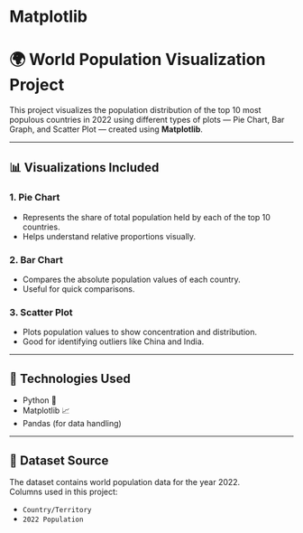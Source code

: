 # Matplotlib
# 🌍 World Population Visualization Project

This project visualizes the population distribution of the top 10 most populous countries in 2022 using different types of plots — Pie Chart, Bar Graph, and Scatter Plot — created using **Matplotlib**.

---

## 📊 Visualizations Included

### 1. Pie Chart
- Represents the share of total population held by each of the top 10 countries.
- Helps understand relative proportions visually.

### 2. Bar Chart
- Compares the absolute population values of each country.
- Useful for quick comparisons.

### 3. Scatter Plot
- Plots population values to show concentration and distribution.
- Good for identifying outliers like China and India.

---

## 🧠 Technologies Used

- Python 🐍
- Matplotlib 📈
- Pandas (for data handling)

---

## 📁 Dataset Source

The dataset contains world population data for the year 2022.  
Columns used in this project:
- `Country/Territory`
- `2022 Population`

